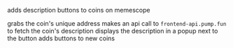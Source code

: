 adds description buttons to coins on memescope

grabs the coin's unique address
makes an api call to `frontend-api.pump.fun` to fetch the coin's description
displays the description in a popup next to the button
adds buttons to new coins 
